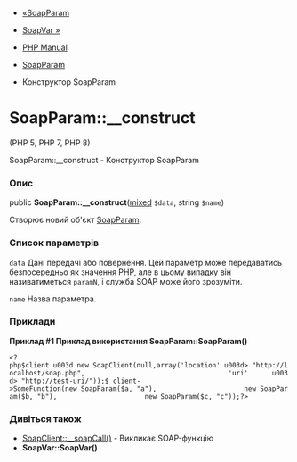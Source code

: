 - [«SoapParam](class.soapparam.md)
- [SoapVar »](class.soapvar.md)

- [PHP Manual](index.md)
- [SoapParam](class.soapparam.md)
- Конструктор SoapParam

# SoapParam::\_\_construct

(PHP 5, PHP 7, PHP 8)

SoapParam::\_\_construct - Конструктор SoapParam

### Опис

public
**SoapParam::\_\_construct**([mixed](language.types.declarations.md#language.types.declarations.mixed)
`$data`, string `$name`)

Створює новий об'єкт [SoapParam](class.soapparam.md).

### Список параметрів

`data`
Дані передачі або повернення. Цей параметр може передаватись
безпосередньо як значення PHP, але в цьому випадку він називатиметься
`paramN`, і служба SOAP може його зрозуміти.

`name`
Назва параметра.

### Приклади

**Приклад #1 Приклад використання **SoapParam::SoapParam()****

` <?php$client u003d new SoapClient(null,array('location' u003d> "http://localhost/soap.php",                                    'uri'      u003d> "http://test-uri/"));$ client->SomeFunction(new SoapParam($a, "a"),                      new SoapParam($b, "b"),                      new SoapParam($c, "c"));?> `

### Дивіться також

- [SoapClient::\_\_soapCall()](soapclient.soapcall.md) - Викликає
SOAP-функцію
- **SoapVar::SoapVar()**
